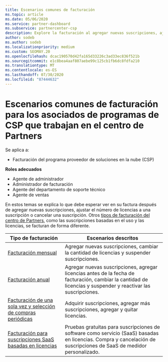 ```yaml
---
title: Escenarios comunes de facturación
ms.topic: article
ms.date: 05/06/2020
ms.service: partner-dashboard
ms.subservice: partnercenter-csp
description: Explore la facturación al agregar nuevas suscripciones, ajustar la cantidad de licencias o cancelar una suscripción. Vea cómo difieren las suscripciones basadas en el uso y las licencias.
author: sodeb
ms.author: sodeb
ms.localizationpriority: medium
ms.custom: SEOMAY.20
ms.openlocfilehash: dcac190570d42fa165d33226c3ad33ec836f521b
ms.sourcegitcommit: e1c8bea4aaf807aebe99c125cb1fb6dc8fdfa210
ms.translationtype: MT
ms.contentlocale: es-ES
ms.lasthandoff: 07/30/2020
ms.locfileid: "87444632"
---
```

# <a name="common-billing-scenarios-for-csp-program-partners-working-in-partner-center"></a>Escenarios comunes de facturación para los asociados de programas de CSP que trabajan en el centro de Partners

Se aplica a:

- Facturación del programa proveedor de soluciones en la nube (CSP)

**Roles adecuados**

- Agente de administrador
- Administrador de facturación
- Agente del departamento de soporte técnico
- Agente de ventas

En estos temas se explica lo que debe esperar ver en su factura después de agregar nuevas suscripciones, ajustar el número de licencias a una suscripción o cancelar una suscripción. Otros [tipos de facturación del centro de Partners](billing-different-types.md), como las suscripciones basadas en el uso y las licencias, se facturan de forma diferente.

| Tipo de facturación | Escenarios descritos |
| --------------- | ----------------- |
| [Facturación mensual](common-billing-scenarios-monthly.md) | Agregar nuevas suscripciones, cambiar la cantidad de licencias y suspender suscripciones. |
| [Facturación anual](common-billing-scenarios-annual.md) | Agregar nuevas suscripciones, agregar licencias antes de la fecha de facturación, cambiar la cantidad de licencias y suspender y reactivar las suscripciones. |
| [Facturación de una sola vez y selección de compras periódicas](common-billing-scenarios-onetime-recurring.md) | Adquirir suscripciones, agregar más suscripciones, agregar y quitar licencias. |
| [Facturación para suscripciones SaaS basadas en licencias](common-billing-scenarios-saas.md) | Pruebas gratuitas para suscripciones de software como servicio (SaaS) basadas en licencias. Compra y cancelación de suscripciones de SaaS de medidor personalizado. |
